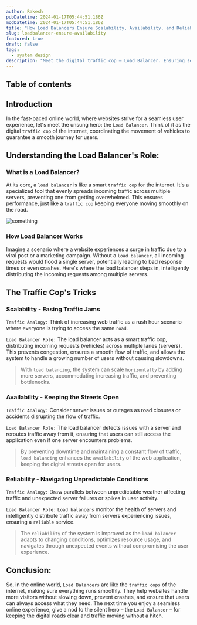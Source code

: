 ```yaml
---
author: Rakesh
pubDatetime: 2024-01-17T05:44:51.186Z
modDatetime: 2024-01-17T05:44:51.186Z
title: "How Load Balancers Ensure Scalability, Availability, and Reliability: The Traffic Cop of the Internet"
slug: loadbalancer-ensure-availability
featured: true
draft: false
tags:
  - system design
description: "Meet the digital traffic cop – Load Balancer. Ensuring seamless online journeys by distributing traffic, preventing congestion, and enhancing website scalability, availability, and reliability."
---
```


## Table of contents

## Introduction

In the fast-paced online world, where websites strive for a seamless user experience, let's meet the unsung hero: the `Load Balancer`. Think of it as the digital `traffic cop` of the internet, coordinating the movement of vehicles to guarantee a smooth journey for users.

## Understanding the Load Balancer's Role:

### What is a Load Balancer?

At its core, a `load balancer` is like a smart `traffic cop` for the internet. It's a specialized tool that evenly spreads incoming traffic across multiple servers, preventing one from getting overwhelmed. This ensures performance, just like a `traffic cop` keeping everyone moving smoothly on the road.

![something](@assets/images/loadbalancer-traffic-cop.jpeg)

### How Load Balancer Works

Imagine a scenario where a website experiences a surge in traffic due to a viral post or a marketing campaign. Without a `load balancer`, all incoming requests would flood a single server, potentially leading to bad response times or even crashes. Here's where the load balancer steps in, intelligently distributing the incoming requests among multiple servers.

## The Traffic Cop's Tricks

### Scalability - Easing Traffic Jams

`Traffic Analogy:` Think of increasing web traffic as a rush hour scenario where everyone is trying to access the same `road`.

`Load Balancer Role:` The load balancer acts as a smart traffic cop, distributing incoming requests (vehicles) across multiple lanes (servers). This prevents congestion, ensures a smooth flow of traffic, and allows the system to handle a growing number of users without causing slowdowns.

> With `load balancing`, the system can scale `horizontally` by adding more servers, accommodating increasing traffic, and preventing bottlenecks.

### Availability - Keeping the Streets Open

`Traffic Analogy:` Consider server issues or outages as road closures or accidents disrupting the flow of traffic.

`Load Balancer Role:` The load balancer detects issues with a server and reroutes traffic away from it, ensuring that users can still access the application even if one server encounters problems.

> By preventing downtime and maintaining a constant flow of traffic, `load balancing` enhances the `availability` of the web application, keeping the digital streets open for users.

### Reliability - Navigating Unpredictable Conditions

`Traffic Analogy:` Draw parallels between unpredictable weather affecting traffic and unexpected server failures or spikes in user activity.

`Load Balancer Role:` `Load balancers` monitor the health of servers and intelligently distribute traffic away from servers experiencing issues, ensuring a `reliable` service.

> The `reliability` of the system is improved as the `load balancer` adapts to changing conditions, optimizes resource usage, and navigates through unexpected events without compromising the user experience.

## Conclusion:

So, in the online world, `Load Balancers` are like the `traffic cops` of the internet, making sure everything runs smoothly. They help websites handle more visitors without slowing down, prevent crashes, and ensure that users can always access what they need. The next time you enjoy a seamless online experience, give a nod to the silent hero – the `Load Balancer` – for keeping the digital roads clear and traffic moving without a hitch.
